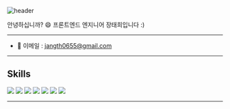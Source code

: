 ![header](https://capsule-render.vercel.app/api?type=waving&color=auto&height=200&section=header&text=TaeHee&fontSize=60)

안녕하십니까? 😄 
프론트엔드 엔지니어 장태희입니다 :)

---

- 📨 이메일 : jangth0655@gmail.com

---

## Skills
<div>
  <img src="https://img.shields.io/badge/JavaScript-F7DF1E?style=for-the-badge&logo=JavaScript&logoColor=white"/>
  <img src="https://img.shields.io/badge/typescript-1572B6?style=for-the-badge&logo=typescript&logoColor=white">
  <img src="https://img.shields.io/badge/Next.js-000000?style=for-the-badge&logo=Next.js&logoColor=white">
  <img src="https://img.shields.io/badge/React-61DAFB?style=for-the-badge&logo=React&logoColor=white"/>
  <img src="https://img.shields.io/badge/Tailwind-06B6D4?style=for-the-badge&logo=TailwindCSS&logoColor=white"> 
  <img src="https://img.shields.io/badge/styled--components-DB7093?style=for-the-badge&logo=styled-components&logoColor=white"/>
  <img src="https://img.shields.io/badge/-React%20Query-FF4154?style=for-the-badge&logo=react%20query&logoColor=white"/>
</div>

---




